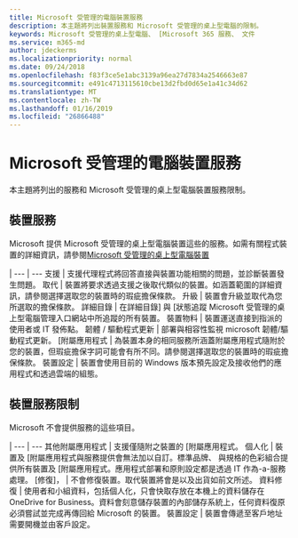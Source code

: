 ```yaml
---
title: Microsoft 受管理的電腦裝置服務
description: 本主題將列出裝置服務和 Microsoft 受管理的桌上型電腦的限制。
keywords: Microsoft 受管理的桌上型電腦、 [Microsoft 365 服務、 文件
ms.service: m365-md
author: jdeckerms
ms.localizationpriority: normal
ms.date: 09/24/2018
ms.openlocfilehash: f83f3ce5e1abc3139a96ea27d7834a2546663e87
ms.sourcegitcommit: e491c4713115610cbe13d2fbd0d65e1a41c34d62
ms.translationtype: MT
ms.contentlocale: zh-TW
ms.lasthandoff: 01/16/2019
ms.locfileid: "26866488"
---
```

# <a name="microsoft-managed-desktop-device-services"></a>Microsoft 受管理的電腦裝置服務

本主題將列出的服務和 Microsoft 受管理的桌上型電腦裝置服務限制。

## <a name="device-services"></a>裝置服務

Microsoft 提供 Microsoft 受管理的桌上型電腦裝置這些的服務。如需有關程式裝置的詳細資訊，請參閱[Microsoft 受管理的桌上型電腦裝置](device-list.md)

 | 
 --- | ---
支援 | 支援代理程式將回答直接與裝置功能相關的問題，並診斷裝置發生問題。
取代 | 裝置將要求透過支援之後取代類似的裝置。如涵蓋範圍的詳細資訊，請參閱選擇選取您的裝置時的瑕疵擔保條款。
升級 | 裝置會升級並取代為您所選取的擔保條款。
詳細目錄 | 在詳細目錄] 與 [狀態追蹤 Microsoft 受管理的桌上型電腦管理入口網站中所追蹤的所有裝置。
裝置物料 |   裝置運送直接到指派的使用者或 IT 發佈點。
韌體 / 驅動程式更新 | 部署與相容性監視 microsoft 韌體/驅動程式更新。 
[附屬應用程式 | 為裝置本身的相同服務所涵蓋附屬應用程式隨附於您的裝置，但瑕疵擔保字詞可能會有所不同。請參閱選擇選取您的裝置時的瑕疵擔保條款。 
裝置設定    | 裝置會使用目前的 Windows 版本預先設定及接收他們的應用程式和透過雲端的組態。 

## <a name="device-service-limitations"></a>裝置服務限制

Microsoft 不會提供服務的這些項目。

 | 
 --- | ---
其他附屬應用程式 | 支援僅隨附之裝置的 [附屬應用程式。
個人化 | 裝置及 [附屬應用程式與服務提供會無法加以自訂。標準品牌、 與規格的色彩組合提供所有裝置及 [附屬應用程式。應用程式部署和原則設定都是透過 IT 作為-a-服務處理。
[修復]， | 不會修復裝置。取代裝置將會是以及出貨如前文所述。
資料修復 | 使用者和小組資料，包括個人化，只會快取存放在本機上的資料儲存在 OneDrive for Business。資料會刻意儲存裝置的內部儲存系統上，任何資料復原必須嘗試並完成再傳回給 Microsoft 的裝置。
裝置設定 | 裝置會傳遞至客戶地址需要開機並由客戶設定。
